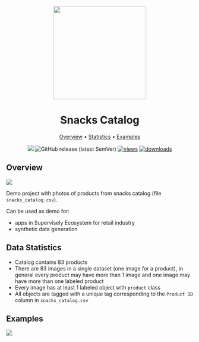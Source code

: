 <div align="center" markdown>
<img src="https://i.imgur.com/UdBujFN.png" width="250"/>

# Snacks Catalog

<p align="center">
  <a href="#overview">Overview</a> •
  <a href="#overview">Statistics</a> •
  <a href="#data-rights">Examples</a>
</p>

[![](https://img.shields.io/badge/slack-chat-green.svg?logo=slack)](https://supervise.ly/slack) 
![GitHub release (latest SemVer)](https://img.shields.io/github/v/release/supervisely-ecosystem/snacks-catalog)
[![views](https://app.supervise.ly/img/badges/views/supervisely-ecosystem/snacks-catalog.png)](https://supervise.ly)
[![downloads](https://app.supervise.ly/img/badges/downloads/supervisely-ecosystem/snacks-catalog.png)](https://supervise.ly)

</div>


## Overview 

<img src="https://i.imgur.com/aqWwhYH.png"/>

Demo project with photos of products from snacks catalog (file `snacks_catalog.csv`). 

Can be used as demo for:
- apps in Supervisely Ecosystem for retail industry
- synthetic data generation


## Data Statistics

- Catalog contains 83 products
- There are 83 images in a single dataset (one image for a product), in general every product may have more than 1 image and one image may have more than one labeled product
- Every image has at least 1 labeled object with `product` class
- All objects are tagged with a unique tag corresponding to the `Product ID` column in `snacks_catalog.csv`

## Examples

<img src="https://media0.giphy.com/media/LPEIEhH3Z6NuprYmnl/giphy.gif"/>

  

